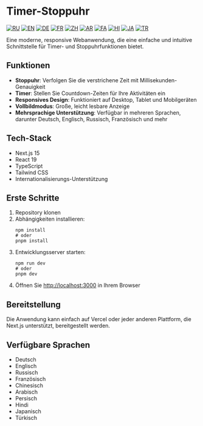 # Timer-Stoppuhr

[![RU](https://img.shields.io/badge/Русский-🇷🇺-blue.svg)](https://timer-stopwatch.onlineopen.space/ru)
[![EN](https://img.shields.io/badge/English-🇬🇧-red.svg)](https://timer-stopwatch.onlineopen.space/en)
[![DE](https://img.shields.io/badge/Deutsch-🇩🇪-gold.svg)](https://timer-stopwatch.onlineopen.space/de)
[![FR](https://img.shields.io/badge/Français-🇫🇷-purple.svg)](https://timer-stopwatch.onlineopen.space/fr)
[![ZH](https://img.shields.io/badge/中文-🇨🇳-maroon.svg)](https://timer-stopwatch.onlineopen.space/zh)
[![AR](https://img.shields.io/badge/العربية-🇦🇪-green.svg)](https://timer-stopwatch.onlineopen.space/ar)
[![FA](https://img.shields.io/badge/فارسی-🇮🇷-orange.svg)](https://timer-stopwatch.onlineopen.space/fa)
[![HI](https://img.shields.io/badge/हिंदी-🇮🇳-teal.svg)](https://timer-stopwatch.onlineopen.space/hi)
[![JA](https://img.shields.io/badge/日本語-🇯🇵-lightblue.svg)](https://timer-stopwatch.onlineopen.space/ja)
[![TR](https://img.shields.io/badge/Türkçe-🇹🇷-darkred.svg)](https://timer-stopwatch.onlineopen.space/tr)

Eine moderne, responsive Webanwendung, die eine einfache und intuitive Schnittstelle für Timer- und Stoppuhrfunktionen bietet.

## Funktionen

- **Stoppuhr**: Verfolgen Sie die verstrichene Zeit mit Millisekunden-Genauigkeit
- **Timer**: Stellen Sie Countdown-Zeiten für Ihre Aktivitäten ein
- **Responsives Design**: Funktioniert auf Desktop, Tablet und Mobilgeräten
- **Vollbildmodus**: Große, leicht lesbare Anzeige
- **Mehrsprachige Unterstützung**: Verfügbar in mehreren Sprachen, darunter Deutsch, Englisch, Russisch, Französisch und mehr

## Tech-Stack

- Next.js 15
- React 19
- TypeScript
- Tailwind CSS
- Internationalisierungs-Unterstützung

## Erste Schritte

1. Repository klonen
2. Abhängigkeiten installieren:
   ```
   npm install
   # oder
   pnpm install
   ```
3. Entwicklungsserver starten:
   ```
   npm run dev
   # oder
   pnpm dev
   ```
4. Öffnen Sie [http://localhost:3000](http://localhost:3000) in Ihrem Browser

## Bereitstellung

Die Anwendung kann einfach auf Vercel oder jeder anderen Plattform, die Next.js unterstützt, bereitgestellt werden.

## Verfügbare Sprachen

- Deutsch
- Englisch
- Russisch
- Französisch
- Chinesisch
- Arabisch
- Persisch
- Hindi
- Japanisch
- Türkisch
